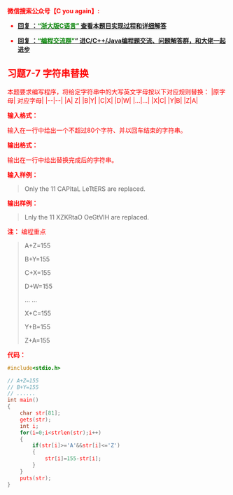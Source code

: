 
<font color='red'> **微信搜索公众号【C you again】:**

- [**回复 ：<font color='green'>“浙大版C语言”</font> 查看本题目实现过程和详细解答** ](  http://gzh.cyouagain.cn/) 
 
- [ **回复 ：<font color='green'>“编程交流群”</font>” 进C/C++/Java编程题交流、问题解答群，和大佬一起进步**  ](  http://cyouagain.cn/    ) 


## 习题7-7 字符串替换

本题要求编写程序，将给定字符串中的大写英文字母按以下对应规则替换：
|原字母| 对应字母|
|--|--|
|A| Z|
|B|Y|
|C|X|
|D|W|
|...|...|
|X|C|
|Y|B|
|Z|A|

**输入格式：**

输入在一行中给出一个不超过80个字符、并以回车结束的字符串。

**输出格式：**

输出在一行中给出替换完成后的字符串。

**输入样例：**

> Only the 11 CAPItaL LeTtERS are replaced.

**输出样例：**

> Lnly the 11 XZKRtaO OeGtVIH are replaced.

**注：** 编程重点

> A+Z=155 
>
> B+Y=155 
>
> C+X=155 
>
> D+W=155 
>
> …	… 
>
> X+C=155 
>
> Y+B=155 
>
> Z+A=155

**代码：**

```c
#include<stdio.h>

// A+Z=155
// B+Y=155
// ......
int main()
{
    char str[81];
    gets(str);
    int i;
    for(i=0;i<strlen(str);i++)
    {
        if(str[i]>='A'&&str[i]<='Z')
        {
            str[i]=155-str[i];
        }
    }
    puts(str);
}
```

